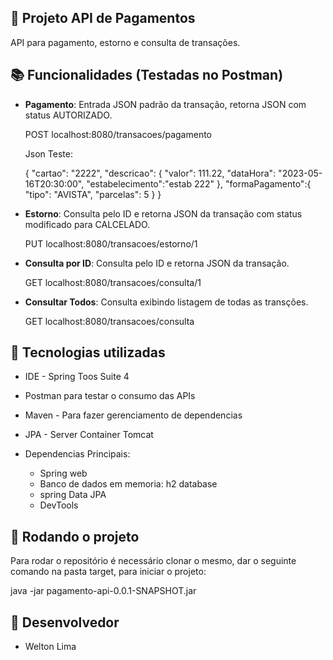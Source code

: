 ## :memo: Projeto API de Pagamentos
API para pagamento, estorno e consulta de transações.

## :books: Funcionalidades (Testadas no Postman)
* <b>Pagamento</b>: Entrada JSON padrão da transação, retorna JSON com status AUTORIZADO.

	POST localhost:8080/transacoes/pagamento

	Json Teste:

	{
    	"cartao": "2222",
   	 "descricao": {
        	"valor": 111.22,
        	"dataHora": "2023-05-16T20:30:00",
        	"estabelecimento":"estab 222"
    		},
   	 "formaPagamento":{
        "tipo": "AVISTA",
       "parcelas": 5
    		}
	}


* <b>Estorno</b>: Consulta pelo ID e retorna JSON da transação com status modificado para CALCELADO.

	PUT localhost:8080/transacoes/estorno/1
	
* <b>Consulta por ID</b>: Consulta pelo ID e retorna JSON da transação.

	GET localhost:8080/transacoes/consulta/1

* <b>Consultar Todos</b>: Consulta exibindo listagem de todas as transções.

	GET localhost:8080/transacoes/consulta

## :wrench: Tecnologias utilizadas
* IDE - Spring Toos Suite 4
* Postman para testar o consumo das APIs
* Maven - Para fazer gerenciamento de dependencias 
* JPA - Server Container Tomcat
* Dependencias Principais:

	- Spring web
	- Banco de dados em memoria: h2 database
	- spring Data JPA
	- DevTools

## :rocket: Rodando o projeto
Para rodar o repositório é necessário clonar o mesmo, dar o seguinte comando na pasta target, para iniciar o projeto:

java -jar pagamento-api-0.0.1-SNAPSHOT.jar


## :handshake: Desenvolvedor
 * Welton Lima
